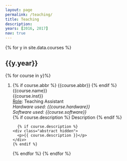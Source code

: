 ```yaml
---
layout: page
permalink: /teaching/
title: Teaching
description: 
years: [2016, 2017]
nav: true
---
```


<div class="publications">
{% for y in site.data.courses %}
  <h2 class="year">{{y.year}}</h2>
  {% for course in y}%}
  <ol class="bibliography"><li><div class="row">
  <div class="col-sm-2 abbr">
  {% if course.abbr %}
    <abbr class="badge">{{course.abbr}}</abbr>
  {% endif %}
    </div>  
  <div id="ee3712016" class="col-sm-8">
  <div class="title">{{course.name}}</div>
  <div class="author">{{course.inst}}</div>  
  <div class="periodical">
    <u>Role</u>: Teaching Assistant<br>      
    <em>Hardware used: {{course.hardware}}</em><br>
    <em>Software used: {{course.software}}</em><br>
  </div>
    
   <div class="links">  
  {% if course.description %}
      <a class="abstract btn btn-sm z-depth-0" role="button">Description</a>
    {% endif %}  
    </div>
    
      {% if course.description %}
    <div class="abstract hidden">
      <p>{{ course.description }}</p>
    </div>
    {% endif %}  
  </div>
  {% endfor %}
{% endfor %}

</div>
